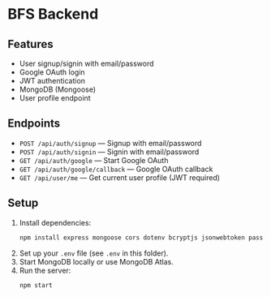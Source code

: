 # BFS Backend

## Features
- User signup/signin with email/password
- Google OAuth login
- JWT authentication
- MongoDB (Mongoose)
- User profile endpoint

## Endpoints
- `POST /api/auth/signup` — Signup with email/password
- `POST /api/auth/signin` — Signin with email/password
- `GET /api/auth/google` — Start Google OAuth
- `GET /api/auth/google/callback` — Google OAuth callback
- `GET /api/user/me` — Get current user profile (JWT required)

## Setup
1. Install dependencies:
   ```sh
   npm install express mongoose cors dotenv bcryptjs jsonwebtoken passport passport-google-oauth20 express-session
   ```
2. Set up your `.env` file (see `.env` in this folder).
3. Start MongoDB locally or use MongoDB Atlas.
4. Run the server:
   ```sh
   npm start
   ```
